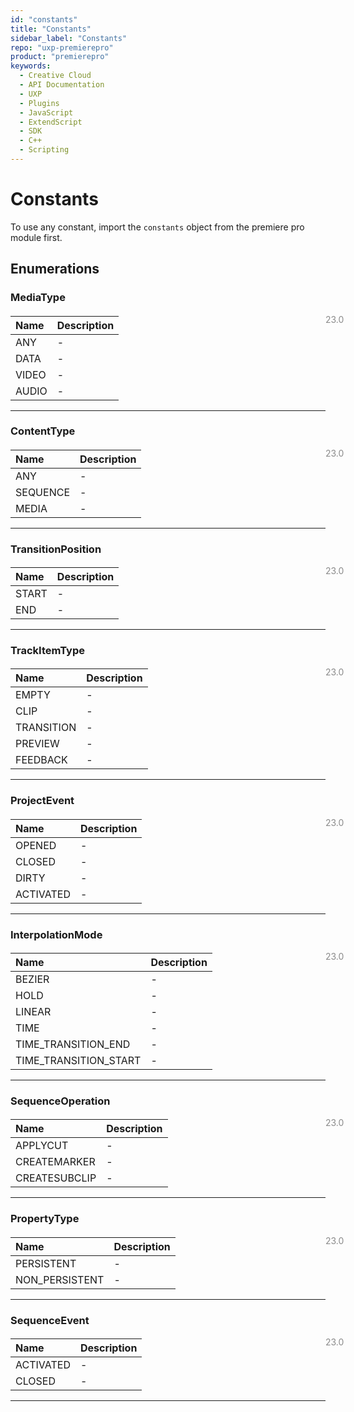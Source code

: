 ```yaml
---
id: "constants"
title: "Constants"
sidebar_label: "Constants"
repo: "uxp-premierepro"
product: "premierepro"
keywords:
  - Creative Cloud
  - API Documentation
  - UXP
  - Plugins
  - JavaScript
  - ExtendScript
  - SDK
  - C++
  - Scripting
---
```


# Constants

To use any constant, import the `constants` object from the premiere pro module first.

## Enumerations


### MediaType

<span class="minversion" style="display: block; margin-bottom: -1em; margin-left: 36em; float:left; opacity:0.5;">23.0</span>

| Name | Description |
| :------ | :------ |
| ANY | - |
| DATA | - |
| VIDEO | - |
| AUDIO | - |

___

### ContentType

<span class="minversion" style="display: block; margin-bottom: -1em; margin-left: 36em; float:left; opacity:0.5;">23.0</span>

| Name | Description |
| :------ | :------ |
| ANY | - |
| SEQUENCE | - |
| MEDIA | - |

___

### TransitionPosition

<span class="minversion" style="display: block; margin-bottom: -1em; margin-left: 36em; float:left; opacity:0.5;">23.0</span>

| Name | Description |
| :------ | :------ |
| START | - |
| END | - |

___

### TrackItemType

<span class="minversion" style="display: block; margin-bottom: -1em; margin-left: 36em; float:left; opacity:0.5;">23.0</span>

| Name | Description |
| :------ | :------ |
| EMPTY | - |
| CLIP | - |
| TRANSITION | - |
| PREVIEW | - |
| FEEDBACK | - |

___

### ProjectEvent

<span class="minversion" style="display: block; margin-bottom: -1em; margin-left: 36em; float:left; opacity:0.5;">23.0</span>

| Name | Description |
| :------ | :------ |
| OPENED | - |
| CLOSED | - |
| DIRTY | - |
| ACTIVATED | - |

___

### InterpolationMode

<span class="minversion" style="display: block; margin-bottom: -1em; margin-left: 36em; float:left; opacity:0.5;">23.0</span>

| Name | Description |
| :------ | :------ |
| BEZIER | - |
| HOLD | - |
| LINEAR | - |
| TIME | - |
| TIME_TRANSITION_END | - |
| TIME_TRANSITION_START | - |

___

### SequenceOperation

<span class="minversion" style="display: block; margin-bottom: -1em; margin-left: 36em; float:left; opacity:0.5;">23.0</span>

| Name | Description |
| :------ | :------ |
| APPLYCUT | - |
| CREATEMARKER | - |
| CREATESUBCLIP | - |

___

### PropertyType

<span class="minversion" style="display: block; margin-bottom: -1em; margin-left: 36em; float:left; opacity:0.5;">23.0</span>

| Name | Description |
| :------ | :------ |
| PERSISTENT | - |
| NON_PERSISTENT | - |

___

### SequenceEvent

<span class="minversion" style="display: block; margin-bottom: -1em; margin-left: 36em; float:left; opacity:0.5;">23.0</span>

| Name | Description |
| :------ | :------ |
| ACTIVATED | - |
| CLOSED | - |

___

